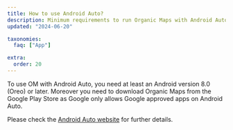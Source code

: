 ```yaml
---
title: How to use Android Auto?
description: Minimum requirements to run Organic Maps with Android Auto
updated: "2024-06-20"

taxonomies:
  faq: ["App"]

extra:
  order: 20
---
```


To use OM with Android Auto, you need at least an Android version 8.0 (Oreo) or later. Moreover you need to download Organic Maps from the Google Play Store as Google only allows Google approved apps on Android Auto.

Please check the [Android Auto website](https://www.android.com/auto/) for further details.
